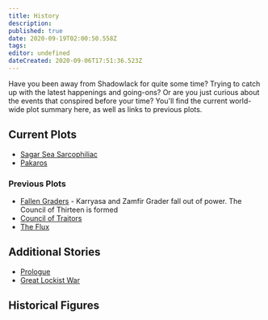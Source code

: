 ```yaml
---
title: History
description: 
published: true
date: 2020-09-19T02:00:50.558Z
tags: 
editor: undefined
dateCreated: 2020-09-06T17:51:36.523Z
---
```


Have you been away from Shadowlack for quite some time? Trying to catch up with the latest happenings and going-ons? Or are you just curious about the events that conspired before your time? You'll find the current world-wide plot summary here, as well as links to previous plots.

## Current Plots

* [Sagar Sea Sarcophiliac](/history/sagar-sea-sarcophiliac "wikilink")
* [Pakaros](/history/pakaros)

### Previous Plots

* [Fallen Graders](/history/fallen-graders "wikilink") - Karryasa and Zamfir Grader fall out of power. The Council of Thirteen is formed
* [Council of Traitors](/history/council-of-traitors "wikilink")
* [The Flux](/history/the-flux "wikilink")

## Additional Stories

* [Prologue](/history/prologue "wikilink")
* [Great Lockist War](/history/great-lockist-war "wikilink")

## Historical Figures
